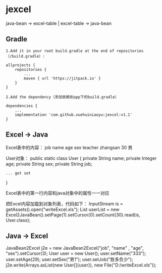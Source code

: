 # jexcel
java-bean -> excel-table | excel-table -> java-bean

## Gradle

```
1.Add it in your root build.gradle at the end of repositories （/build.gradle）:

allprojects {
	repositories {
		...
		maven { url 'https://jitpack.io' }
	}
}

2.Add the dependency（添加依赖到app下的build.gradle）

dependencies {
	...
	implementation 'com.github.xuehuiniaoyu:jexcel:v1.1'
}

```

## Excel -> Java

Excel表中的内容：
job	      name	     age	sex
teacher   zhangsan   30   男

User对象：
public static class User {
    private String name;
    private Integer age;
    private String sex;
    private String job;
    
    ... get set
}

Excel表中的第一行内容和java对象中的属性一一对应

把Excel内容加载到对象列表，代码如下：
InputStream is = getAssets().open("writeExcel.xls");
List<User> userList = new Excel2JavaBean().setPage(1).setCursor(0).setCount(30).read(is, User.class);


## Java -> Excel

JavaBean2Excel j2e = new JavaBean2Excel("job", "name" , "age", "sex").setCursor(3);
User user = new User();
user.setName("333");
user.setAge(29);
user.setSex("男1");
user.setJob("胜多负少");
j2e.write(Arrays.asList(new User[]{user}), new File("D:/writeExcel.xls"));

